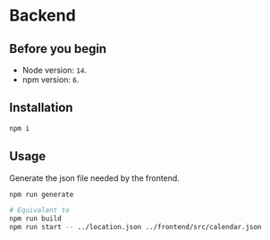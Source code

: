# Backend

## Before you begin

* Node version: `14`.
* npm version: `6`.

## Installation

```bash
npm i
```

## Usage

Generate the json file needed by the frontend.

```bash
npm run generate

# Equivalent to 
npm run build
npm run start -- ../location.json ../frontend/src/calendar.json
```